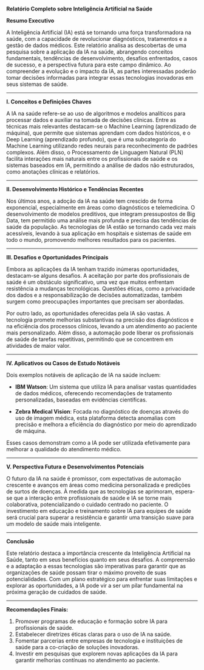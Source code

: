 **Relatório Completo sobre Inteligência Artificial na Saúde**

**Resumo Executivo**

A Inteligência Artificial (IA) está se tornando uma força transformadora na saúde, com a capacidade de revolucionar diagnósticos, tratamentos e a gestão de dados médicos. Este relatório analisa as descobertas de uma pesquisa sobre a aplicação da IA na saúde, abrangendo conceitos fundamentais, tendências de desenvolvimento, desafios enfrentados, casos de sucesso, e a perspectiva futura para este campo dinâmico. Ao compreender a evolução e o impacto da IA, as partes interessadas poderão tomar decisões informadas para integrar essas tecnologias inovadoras em seus sistemas de saúde.

---

**I. Conceitos e Definições Chaves**

A IA na saúde refere-se ao uso de algoritmos e modelos analíticos para processar dados e auxiliar na tomada de decisões clínicas. Entre as técnicas mais relevantes destacam-se o Machine Learning (aprendizado de máquina), que permite que sistemas aprendam com dados históricos, e o Deep Learning (aprendizado profundo), que é uma subcategoria do Machine Learning utilizando redes neurais para reconhecimento de padrões complexos. Além disso, o Processamento de Linguagem Natural (PLN) facilita interações mais naturais entre os profissionais de saúde e os sistemas baseados em IA, permitindo a análise de dados não estruturados, como anotações clínicas e relatórios.

---

**II. Desenvolvimento Histórico e Tendências Recentes**

Nos últimos anos, a adoção da IA na saúde tem crescido de forma exponencial, especialmente em áreas como diagnósticos e telemedicina. O desenvolvimento de modelos preditivos, que integram pressupostos de Big Data, tem permitido uma análise mais profunda e precisa das tendências de saúde da população. As tecnologias de IA estão se tornando cada vez mais acessíveis, levando à sua aplicação em hospitais e sistemas de saúde em todo o mundo, promovendo melhores resultados para os pacientes.

---

**III. Desafios e Oportunidades Principais**

Embora as aplicações da IA tenham trazido inúmeras oportunidades, destacam-se alguns desafios. A aceitação por parte dos profissionais de saúde é um obstáculo significativo, uma vez que muitos enfrentam resistência a mudanças tecnológicas. Questões éticas, como a privacidade dos dados e a responsabilização de decisões automatizadas, também surgem como preocupações importantes que precisam ser abordadas.

Por outro lado, as oportunidades oferecidas pela IA são vastas. A tecnologia promete melhorias substantivas na precisão dos diagnósticos e na eficiência dos processos clínicos, levando a um atendimento ao paciente mais personalizado. Além disso, a automação pode liberar os profissionais de saúde de tarefas repetitivas, permitindo que se concentrem em atividades de maior valor.

---

**IV. Aplicativos ou Casos de Estudo Notáveis**

Dois exemplos notáveis de aplicação de IA na saúde incluem:

- **IBM Watson**: Um sistema que utiliza IA para analisar vastas quantidades de dados médicos, oferecendo recomendações de tratamento personalizadas, baseadas em evidências científicas.
  
- **Zebra Medical Vision**: Focada no diagnóstico de doenças através do uso de imagem médica, esta plataforma detecta anomalias com precisão e melhora a eficiência do diagnóstico por meio do aprendizado de máquina.

Esses casos demonstram como a IA pode ser utilizada efetivamente para melhorar a qualidade do atendimento médico.

---

**V. Perspectiva Futura e Desenvolvimentos Potenciais**

O futuro da IA na saúde é promissor, com expectativas de automação crescente e avanços em áreas como medicina personalizada e predições de surtos de doenças. À medida que as tecnologias se aprimoram, espera-se que a interação entre profissionais de saúde e IA se torne mais colaborativa, potencializando o cuidado centrado no paciente. O investimento em educação e treinamento sobre IA para equipes de saúde será crucial para superar a resistência e garantir uma transição suave para um modelo de saúde mais inteligente.

---

**Conclusão**

Este relatório destaca a importância crescente da Inteligência Artificial na Saúde, tanto em seus benefícios quanto em seus desafios. A compreensão e a adaptação a essas tecnologias são imperativas para garantir que as organizações de saúde possam tirar o máximo proveito de suas potencialidades. Com um plano estratégico para enfrentar suas limitações e explorar as oportunidades, a IA pode vir a ser um pilar fundamental na próxima geração de cuidados de saúde.

---

**Recomendações Finais:**
1. Promover programas de educação e formação sobre IA para profissionais de saúde.
2. Estabelecer diretrizes éticas claras para o uso de IA na saúde.
3. Fomentar parcerias entre empresas de tecnologia e instituições de saúde para a co-criação de soluções inovadoras.
4. Investir em pesquisas que explorem novas aplicações da IA para garantir melhorias contínuas no atendimento ao paciente.